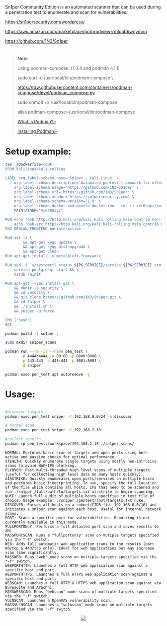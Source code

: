 
#
Sn1per Community Edition is an automated scanner that can be used during a penetration test to enumerate and scan for vulnerabilities.

https://sn1persecurity.com/wordpress/

https://aws.amazon.com/marketplace/pp/prodview-rmloab6wnymno

https://github.com/1N3/Sn1per

#

> **Note**
>
> Using podman-compose. (1.0.4 and podman 4.1.1)
>
> sudo curl -o /usr/local/bin/podman-compose \
>
> https://raw.githubusercontent.com/containers/podman-compose/devel/podman_compose.py
>
> sudo chmod +x /usr/local/bin/podman-compose
>
> alias podman-compose=/usr/local/bin/podman-compose
>
> [What is Podman?>](https://www.redhat.com/en/topics/containers/what-is-podman)
>
> [Installing Podman>](https://podman.io/getting-started/installation)


# Setup example:

```bash
tee ./Dockerfile<<EOF
FROM kalilinux/kali-rolling

LABEL org.label-schema.name='Sn1per - Kali Linux' \
    org.label-schema.description='Automated pentest framework for offensive security experts' \
    org.label-schema.usage='https://github.com/1N3/Sn1per' \
    org.label-schema.url='https://github.com/1N3/Sn1per' \
    org.label-schema.vendor='https://sn1persecurity.com' \
    org.label-schema.schema-version='1.0' \
    org.label-schema.docker.cmd.devel='docker run --rm -ti xer0dayz/sniper' \
    MAINTAINER="@xer0dayz"

RUN echo "deb http://http.kali.org/kali kali-rolling main contrib non-free" > /etc/apt/sources.list && \
    echo "deb-src http://http.kali.org/kali kali-rolling main contrib non-free" >> /etc/apt/sources.list
ENV DEBIAN_FRONTEND noninteractive

RUN set -x \
        && apt-get -yqq update \
        && apt-get -yqq dist-upgrade \
        && apt-get clean
RUN apt-get install -y metasploit-framework

RUN sed -i 's/systemctl status ${PG_SERVICE}/service ${PG_SERVICE} status/g' /usr/bin/msfdb && \
    service postgresql start && \
    msfdb reinit

RUN apt-get --yes install git \
    && mkdir -p security \
    && cd security \
    && git clone https://github.com/1N3/Sn1per.git \
    && cd Sn1per \
    && ./install.sh \
    && sniper -u force

CMD ["bash"]
EOF

podman build -t sn1per . 

sudo mkdir sn1per_scans

podman run --rm -it --name pen_test \
       -p 4444:4444 -p 80:80 -p 8080:8080 \
       -p 443:443 -p 445:445 -p 8081:8081 \
       -d sn1per

podman exec pen_test apt autoremove -y
```

# Usage:

```bash

#discover targets
podman exec pen_test sniper -t 192.168.0.0/24 -m discover

# normal scan
podman exec pen_test sniper -t 192.168.2.18

#collect results
podman cp pen_test:/workspace/192.168.2.18 ./sn1per_scans/

```


```
NORMAL: Performs basic scan of targets and open ports using both active and passive checks for optimal performance.
STEALTH: Quickly enumerate single targets using mostly non-intrusive scans to avoid WAF/IPS blocking.
FLYOVER: Fast multi-threaded high level scans of multiple targets (useful for collecting high level data on many hosts quickly).
AIRSTRIKE: Quickly enumerates open ports/services on multiple hosts and performs basic fingerprinting. To use, specify the full location of the file which contains all hosts, IPs that need to be scanned and run ./sn1per /full/path/to/targets.txt airstrike to begin scanning.
NUKE: Launch full audit of multiple hosts specified in text file of choice. Usage example: ./sniper /pentest/loot/targets.txt nuke.
DISCOVER: Parses all hosts on a subnet/CIDR (ie. 192.168.0.0/16) and initiates a sniper scan against each host. Useful for internal network scans.
PORT: Scans a specific port for vulnerabilities. Reporting is not currently available in this mode.
FULLPORTONLY: Performs a full detailed port scan and saves results to XML.
MASSPORTSCAN: Runs a "fullportonly" scan on mutiple targets specified via the "-f" switch.
WEB: Adds full automatic web application scans to the results (port 80/tcp & 443/tcp only). Ideal for web applications but may increase scan time significantly.
MASSWEB: Runs "web" mode scans on multiple targets specified via the "-f" switch.
WEBPORTHTTP: Launches a full HTTP web application scan against a specific host and port.
WEBPORTHTTPS: Launches a full HTTPS web application scan against a specific host and port.
WEBSCAN: Launches a full HTTP & HTTPS web application scan against via Burpsuite and Arachni.
MASSWEBSCAN: Runs "webscan" mode scans of multiple targets specified via the "-f" switch.
VULNSCAN: Launches a OpenVAS vulnerability scan.
MASSVULNSCAN: Launches a "vulnscan" mode scans on multiple targets specified via the "-f" switch.
```

<p align="center">
  <img src="https://media.giphy.com/media/26tPnAAJxXTvpLwJy/giphy.gif" />
</p>

